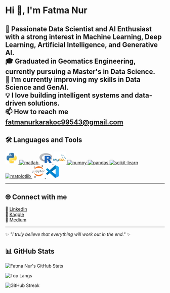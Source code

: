 # Hi 👋, I'm Fatma Nur 


🚀 Passionate **Data Scientist** and **AI Enthusiast** with a strong interest in **Machine Learning, Deep Learning, Artificial Intelligence, and Generative AI**.  
🎓 Graduated in **Geomatics Engineering**, currently pursuing a **Master's in Data Science**.  
🌱 I’m currently improving my skills in **Data Science** and **GenAI**.  
💡 I love building intelligent systems and data-driven solutions.  
📫 How to reach me fatmanurkarakoc99543@gmail.com
---

## 🛠️ Languages and Tools
<p align="left">
  <!-- Python -->
  <a href="https://www.python.org" target="_blank" rel="noreferrer">
    <img src="https://raw.githubusercontent.com/devicons/devicon/master/icons/python/python-original.svg" alt="python" width="40" height="40"/>
  </a>
  <!-- MATLAB -->
  <a href="https://www.mathworks.com/products/matlab.html" target="_blank" rel="noreferrer">
    <img src="https://upload.wikimedia.org/wikipedia/commons/2/21/Matlab_Logo.png" alt="matlab" width="40" height="40"/>
  </a>
  <!-- R -->
  <a href="https://www.r-project.org/" target="_blank" rel="noreferrer">
    <img src="https://raw.githubusercontent.com/devicons/devicon/master/icons/r/r-original.svg" alt="r" width="40" height="40"/>
  </a>
  <!-- SQL -->
  <a href="https://www.mysql.com/" target="_blank" rel="noreferrer">
    <img src="https://raw.githubusercontent.com/devicons/devicon/master/icons/mysql/mysql-original-wordmark.svg" alt="sql" width="40" height="40"/>
  </a>
  <!-- NumPy -->
  <a href="https://numpy.org/" target="_blank" rel="noreferrer">
    <img src="https://raw.githubusercontent.com/numpy/numpy/main/branding/icons/numpylogo.svg" alt="numpy" width="40" height="40"/>
  </a>
  <!-- Pandas -->
  <a href="https://pandas.pydata.org/" target="_blank" rel="noreferrer">
    <img src="https://pandas.pydata.org/static/img/pandas_mark.svg" alt="pandas" width="40" height="40"/>
  </a>
  <!-- scikit-learn -->
  <a href="https://scikit-learn.org/" target="_blank" rel="noreferrer">
    <img src="https://upload.wikimedia.org/wikipedia/commons/0/05/Scikit_learn_logo_small.svg" alt="scikit-learn" width="40" height="40"/>
  </a>
  <!-- Matplotlib -->
  <a href="https://matplotlib.org/" target="_blank" rel="noreferrer">
    <img src="https://matplotlib.org/stable/_static/logo2.svg" alt="matplotlib" width="40" height="40"/>
  </a>
  <!-- Jupyter Notebook -->
  <a href="https://jupyter.org/" target="_blank" rel="noreferrer">
    <img src="https://raw.githubusercontent.com/devicons/devicon/master/icons/jupyter/jupyter-original-wordmark.svg" alt="jupyter" width="40" height="40"/>
  </a>
  <!-- VS Code -->
  <a href="https://code.visualstudio.com/" target="_blank" rel="noreferrer">
    <img src="https://raw.githubusercontent.com/devicons/devicon/master/icons/vscode/vscode-original.svg" alt="vscode" width="40" height="40"/>
  </a>
</p>

---

## 🌐 Connect with me
🔗 [LinkedIn](https://www.linkedin.com/in/fatma-nur-karako%C3%A7-426a4723b/)  
🔗 [Kaggle](https://www.kaggle.com/fatmanurkarakoc)  
🔗 [Medium](https://medium.com/@fatmanurkarakoc99543)



---

✨ *"I truly believe that everything will work out in the end."* ✨
## 📊 GitHub Stats

<!-- GitHub Stats -->
![Fatma Nur's GitHub Stats](https://github-readme-stats.vercel.app/api?username=fatmanurkarakoc99&show_icons=true&theme=tokyonight)

<!-- Most Used Languages -->
![Top Langs](https://github-readme-stats.vercel.app/api/top-langs/?username=fatmanurkarakoc99&layout=compact&theme=tokyonight)

<!-- GitHub Streak -->
![GitHub Streak](https://streak-stats.demolab.com?user=fatmanurkarakoc99&theme=tokyonight&border_radius=10)
